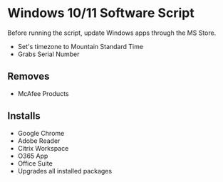 # Windows 10/11 Software Script
Before running the script, update Windows apps through the MS Store. 
- Set's timezone to Mountain Standard Time
- Grabs Serial Number

## Removes 
- McAfee Products

## Installs
- Google Chrome
- Adobe Reader
- Citrix Workspace
- O365 App
- Office Suite
- Upgrades all installed packages
